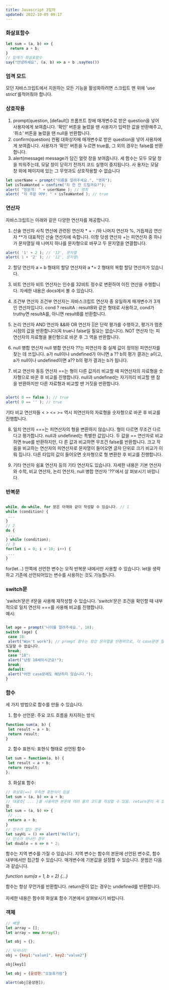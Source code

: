 ```yaml
---
title: Javascript 3일차
updated: 2022-10-05 09:17
---
```

<div class="divider"></div>

### 화살표함수

```javascript
let sum = (a, b) => {
  return a + b;
}
// 밑에가 화살표함수
say("안녕하세요", (a, b) => a + b ,sayYes())
```

<div class="divider"></div>

### 엄격 모드
모던 자바스크립트에서 지원하는 모든 기능을 활성화하려면 스크립트 맨 위에 'use strict'를적어줘야 합니다.

<div class="divider"></div>

### 상호작용
1. prompt(question, [default])
프롬프트 창에 매개변수로 받은 question을 넣어 사용자에게 보여줍니다. ‘확인’ 버튼을 눌렀을 땐 사용자가 입력한 값을 반환해주고, ‘취소’ 버튼을 눌렀을 땐 null을 반환합니다.<br>
2. confirm(question)
컨펌 대화상자에 매개변수로 받은 question을 넣어 사용자에게 보여줍니다. 사용자가 ‘확인’ 버튼을 누르면 true를, 그 외의 경우는 false를 반환합니다.<br>
3. alert(message)
message가 담긴 얼럿 창을 보여줍니다. 세 함수는 모두 모달 창을 띄워주는데, 모달 창이 닫히기 전까지 코드 실행이 중지됩니다. 사
용자는 모달 창 외에 페이지에 있는 그 무엇과도 상호작용할 수 없습니다<br>

```javascript
let userName = prompt("이름을 알려주세요.", "영희");
let isTeaWanted = confirm("차 한 잔 드릴까요?");
alert( "방문객: " + userName ); // 영희
alert( "차 주문 여부: " + isTeaWanted ); // true
```
<div class="divider"></div>

### 연산자
자바스크립트는 아래와 같은 다양한 연산자를 제공합니다. 
1. 산술 연산자
사칙 연산에 관련된 연산자 * + - /와 나머지 연산자 %, 거듭제곱 연산자 **가 대표적인 산술 연산자에 속합니다. 이항 덧셈 연산자 +는 피연산자 중 하나가 문자열일 때 나머지 하나를 문자형으로 바꾸고 두
문자열을 연결합니다. <br>
```javascript
alert( '1' + 2 ); // '12', 문자열
alert( 1 + '2' ); // '12', 문자열\
```

2. 할당 연산자
a = b 형태의 할당 연산자와 a *= 2 형태의 복합 할당 연산자가 있습니다.<br>

3. 비트 연산자
비트 연산자는 인수를 32비트 정수로 변환하여 이진 연산을 수행합니다. 자세한 내용은 docs에서 볼 수 있습니다. <br>
4. 조건부 연산자
조건부 연산자는 자바스크립트 연산자 중 유일하게 매개변수가 3개인 연산자입니다. cond ?
resultA : resultB와 같은 형태로 사용하고, cond가 truthy면 resultA를, 아니면 resultB를 반환합니다. <br>
5. 논리 연산자
AND 연산자 &&와 OR 연산자 ||은 단락 평가를 수행하고, 평가가 멈춘 시점의 값을 반환합니다(꼭 true나 false일 필요는 없습니다). NOT 연산자 !는 피연산자의 자료형을 불린형으로 바꾼 후 그 역을 반환합니다.<br>
6. null 병합 연산자
null 병합 연산자 ??는 피연산자 중 실제 값이 정의된 피연산자를 찾는 데 쓰입니다. a가 null이나 undefined가 아니면 a ?? b의 평가 결과는 a이고, a가 null이나 undefined이면 a?? b의 평가 결과는 b가 됩니다.<br> 
7. 비교 연산자
동등 연산자 ==는 형이 다른 값끼리 비교할 때 피연산자의 자료형을 숫자형으로 바꾼 후 비교를 진행합니다. null과 undefined는 자기끼리 비교할 땐 참을 반환하지만 다른 자료형과 비교할 땐 거짓을 반환합니다. <br>
```javascript

alert( 0 == false ); // true
alert( 0 == '' ); // true
```
기타 비교 연산자들 < > <= >= 역시 피연산자의 자료형을 숫자형으로 바꾼 후 비교를 진행합니다. <br>

8. 일치 연산자 ===는 피연산자의 형을 변환하지 않습니다. 형이 다르면 무조건 다르다고 평가합니다. null과 undefined는 특별한 값입니다. 두 값을 == 연산자로 비교하면 true를 반환하지만, 다
른 값과 비교하면 무조건 false를 반환합니다. 크고 작음을 비교하는 연산자의 피연산자로 문자열이 들어오면 글자 단위로 크기 비교가 이뤄
집니다. 다른 타입의 값이 들어오면 숫자형으로 형 변환한 후 비교를 진행합니다. <br>

9. 기타 연산자
쉼표 연산자 등의 기타 연산자도 있습니다.
자세한 내용은 기본 연산자와 수학, 비교 연산자, 논리 연산자, null 병합 연산자 '??'에서 살
펴보시기 바랍니다.<br>

<div class="divider"></div>

### 반복문
```javascript

while, do-while, for 문은 아래와 같이 작성할 수 있습니다. // 1
while (condition) {
 ...
}
// 2
do {
 ...
} while (condition);
// 3
for(let i = 0; i < 10; i++) {
 ...
}
```
for(let...) 안쪽에 선언한 변수는 오직 반복문 내에서만 사용할 수 있습니다. let을 생략하고 기존에 선언되어있는 변수를 사용하는 것도 가능합니다.<br>

<div class="divider"></div>

### switch문
'switch’문은 if문을 사용해 재작성할 수 있습니다. 'switch’문은 조건을 확인할 때 내부적으로
일치 연산자 ===를 사용해 비교를 진행합니다. <br>예시:
```javascript

let age = prompt('나이를 알려주세요.', 18);
switch (age) {
 case 18:
 alert("Won't work"); // prompt 함수는 항상 문자열을 반환하므로, 이 case문엔 절대
도달할 수 없습니다.
 break;
 case "18":
 alert("낭랑 18세이시군요!");
 break;
 default:
 alert("어떤 case문에도 해당하지 않습니다.");
}
```

<div class="divider"></div>

### 함수

세 가지 방법으로 함수를 만들 수 있습니다. 
1. 함수 선언문: 주요 코드 흐름을 차지하는 방식<br>

```javascript
function sum(a, b) {
 let result = a + b;
 return result;
}
```

2. 함수 표현식: 표현식 형태로 선언된 함수
```javascript
let sum = function(a, b) {
 let result = a + b;
 return result;
};
```

3. 화살표 함수:

```javascript
// 화살표(=>) 우측엔 표현식이 있음
let sum = (a, b) => a + b;
// 대괄호{ ... }를 사용하면 본문에 여러 줄의 코드를 작성할 수 있음. return문이 꼭 있어야
함.
let sum = (a, b) => {
 // ...
 return a + b;
}
// 인수가 없는 경우
let sayHi = () => alert("Hello");
// 인수가 하나인 경우
let double = n => n * 2;
```
함수는 지역 변수를 가질 수 있습니다. 지역 변수는 함수의 본문에 선언된 변수로, 함수 내부에서만 접근할 수 있습니다. 매개변수에 기본값을 설정할 수 있습니다. 문법은 다음과 같습니다. <br>

<em>function sum(a = 1, b = 2) {...}</em><br>

함수는 항상 무언가를 반환합니다. return문이 없는 경우는 undefined를 반환합니다. <br><br>
자세한 내용은 함수와 화살표 함수 기본에서 살펴보시기 바랍니다.

<div class="divider"></div>

### 객체

```javascript
// 배열
let array = [];
let array = new Array();

let obj = {};

// 딕셔너리
obj = {key1:"value1", key2:"value2"}

obj[key1]
```

```javascript
let obj = {윤성현:"오늘휴가씀"}

alert(obj[윤성현]);
```
